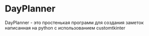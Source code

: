 # DayPlanner
DayPlanner - это простенькая программ для создания заметок написанная на python с использованием customtkinter
 
